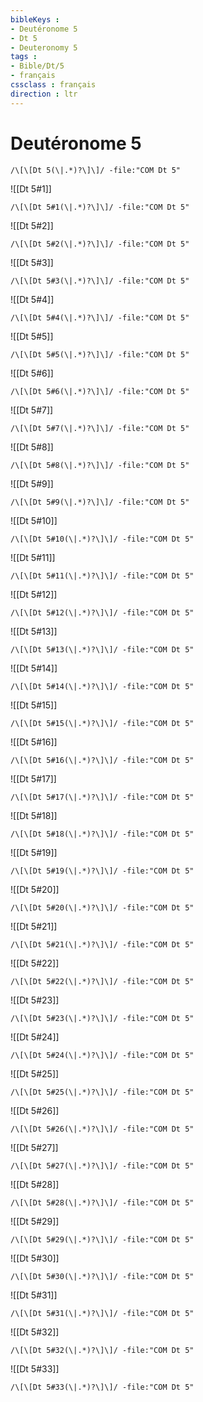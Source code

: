 ```yaml
---
bibleKeys : 
- Deutéronome 5
- Dt 5
- Deuteronomy 5
tags : 
- Bible/Dt/5
- français
cssclass : français
direction : ltr
---
```


# Deutéronome 5

```query
/\[\[Dt 5(\|.*)?\]\]/ -file:"COM Dt 5"
```



![[Dt 5#1]]

```query
/\[\[Dt 5#1(\|.*)?\]\]/ -file:"COM Dt 5"
```

![[Dt 5#2]]

```query
/\[\[Dt 5#2(\|.*)?\]\]/ -file:"COM Dt 5"
```

![[Dt 5#3]]

```query
/\[\[Dt 5#3(\|.*)?\]\]/ -file:"COM Dt 5"
```

![[Dt 5#4]]

```query
/\[\[Dt 5#4(\|.*)?\]\]/ -file:"COM Dt 5"
```

![[Dt 5#5]]

```query
/\[\[Dt 5#5(\|.*)?\]\]/ -file:"COM Dt 5"
```

![[Dt 5#6]]

```query
/\[\[Dt 5#6(\|.*)?\]\]/ -file:"COM Dt 5"
```

![[Dt 5#7]]

```query
/\[\[Dt 5#7(\|.*)?\]\]/ -file:"COM Dt 5"
```

![[Dt 5#8]]

```query
/\[\[Dt 5#8(\|.*)?\]\]/ -file:"COM Dt 5"
```

![[Dt 5#9]]

```query
/\[\[Dt 5#9(\|.*)?\]\]/ -file:"COM Dt 5"
```

![[Dt 5#10]]

```query
/\[\[Dt 5#10(\|.*)?\]\]/ -file:"COM Dt 5"
```

![[Dt 5#11]]

```query
/\[\[Dt 5#11(\|.*)?\]\]/ -file:"COM Dt 5"
```

![[Dt 5#12]]

```query
/\[\[Dt 5#12(\|.*)?\]\]/ -file:"COM Dt 5"
```

![[Dt 5#13]]

```query
/\[\[Dt 5#13(\|.*)?\]\]/ -file:"COM Dt 5"
```

![[Dt 5#14]]

```query
/\[\[Dt 5#14(\|.*)?\]\]/ -file:"COM Dt 5"
```

![[Dt 5#15]]

```query
/\[\[Dt 5#15(\|.*)?\]\]/ -file:"COM Dt 5"
```

![[Dt 5#16]]

```query
/\[\[Dt 5#16(\|.*)?\]\]/ -file:"COM Dt 5"
```

![[Dt 5#17]]

```query
/\[\[Dt 5#17(\|.*)?\]\]/ -file:"COM Dt 5"
```

![[Dt 5#18]]

```query
/\[\[Dt 5#18(\|.*)?\]\]/ -file:"COM Dt 5"
```

![[Dt 5#19]]

```query
/\[\[Dt 5#19(\|.*)?\]\]/ -file:"COM Dt 5"
```

![[Dt 5#20]]

```query
/\[\[Dt 5#20(\|.*)?\]\]/ -file:"COM Dt 5"
```

![[Dt 5#21]]

```query
/\[\[Dt 5#21(\|.*)?\]\]/ -file:"COM Dt 5"
```

![[Dt 5#22]]

```query
/\[\[Dt 5#22(\|.*)?\]\]/ -file:"COM Dt 5"
```

![[Dt 5#23]]

```query
/\[\[Dt 5#23(\|.*)?\]\]/ -file:"COM Dt 5"
```

![[Dt 5#24]]

```query
/\[\[Dt 5#24(\|.*)?\]\]/ -file:"COM Dt 5"
```

![[Dt 5#25]]

```query
/\[\[Dt 5#25(\|.*)?\]\]/ -file:"COM Dt 5"
```

![[Dt 5#26]]

```query
/\[\[Dt 5#26(\|.*)?\]\]/ -file:"COM Dt 5"
```

![[Dt 5#27]]

```query
/\[\[Dt 5#27(\|.*)?\]\]/ -file:"COM Dt 5"
```

![[Dt 5#28]]

```query
/\[\[Dt 5#28(\|.*)?\]\]/ -file:"COM Dt 5"
```

![[Dt 5#29]]

```query
/\[\[Dt 5#29(\|.*)?\]\]/ -file:"COM Dt 5"
```

![[Dt 5#30]]

```query
/\[\[Dt 5#30(\|.*)?\]\]/ -file:"COM Dt 5"
```

![[Dt 5#31]]

```query
/\[\[Dt 5#31(\|.*)?\]\]/ -file:"COM Dt 5"
```

![[Dt 5#32]]

```query
/\[\[Dt 5#32(\|.*)?\]\]/ -file:"COM Dt 5"
```

![[Dt 5#33]]

```query
/\[\[Dt 5#33(\|.*)?\]\]/ -file:"COM Dt 5"
```

